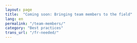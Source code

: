 ```yaml
---
layout: page
title:  "Coming soon: Bringing team members to the field"
lang: en
permalink: "/team-members/"
category: "Best practices"
trans_url: "/fr-needed/"
---
```

